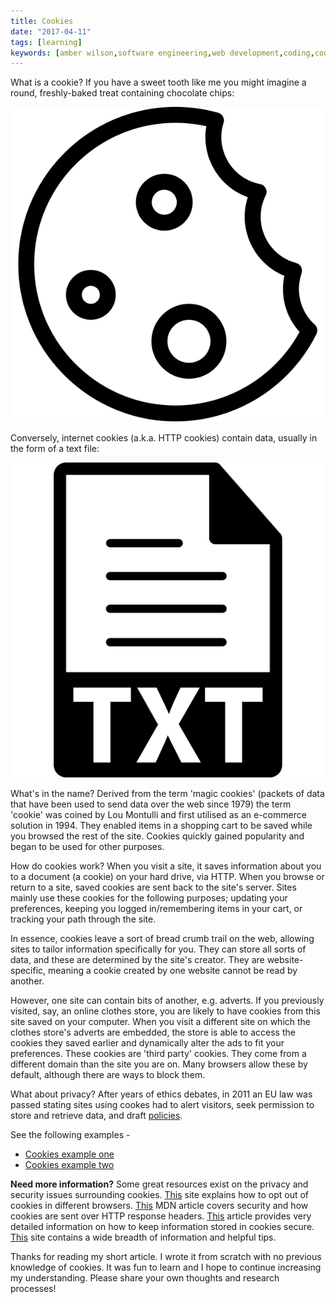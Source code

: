 ```yaml
---
title: Cookies
date: "2017-04-11"
tags: [learning]
keywords: [amber wilson,software engineering,web development,coding,cookies,memory]
---
```


<span class="underline">What is a cookie?</span> If you have a sweet tooth like me you might imagine a round, freshly-baked treat containing chocolate chips:

<img src="img/cookie.svg" class="svg__image--size" alt="cookie">

Conversely, internet cookies (a.k.a. HTTP cookies) contain data, usually in the form of a text file:

<img src="img/text.svg" class="svg__image--size" alt="text file">

<span class="underline">What's in the name?</span> Derived from the term 'magic cookies' (packets of data that have been used to send data over the web since 1979) the term 'cookie' was coined by Lou Montulli and first utilised as an e-commerce solution in 1994\. They enabled items in a shopping cart to be saved while you browsed the rest of the site. Cookies quickly gained popularity and began to be used for other purposes.

<span class="underline">How do cookies work?</span> When you visit a site, it saves information about you to a document (a cookie) on your hard drive, via HTTP. When you browse or return to a site, saved cookies are sent back to the site's server. Sites mainly use these cookies for the following purposes; updating your preferences, keeping you logged in/remembering items in your cart, or tracking your path through the site.

In essence, cookies leave a sort of bread crumb trail on the web, allowing sites to tailor information specifically for you. They can store all sorts of data, and these are determined by the site's creator. They are website-specific, meaning a cookie created by one website cannot be read by another.

However, one site can contain bits of another, e.g. adverts. If you previously visited, say, an online clothes store, you are likely to have cookies from this site saved on your computer. When you visit a different site on which the clothes store's adverts are embedded, the store is able to access the cookies they saved earlier and dynamically alter the ads to fit your preferences. These cookies are 'third party' cookies. They come from a different domain than the site you are on. Many browsers allow these by default, although there are ways to block them.

<span class="underline">What about privacy?</span> After years of ethics debates, in 2011 an EU law was passed stating sites using cookes had to alert visitors, seek permission to store and retrieve data, and draft [policies](http://www.cim.co.uk/more/cookies/).

See the following examples -

- [Cookies example one](https://flic.kr/p/Tz2jHV)
- [Cookies example two](https://flic.kr/p/StX1Dh)

__Need more information?__ Some great resources exist on the privacy and security issues surrounding cookies. [This](http://www.cim.co.uk/more/cookies/) site explains how to opt out of cookies in different browsers. [This](https://developer.mozilla.org/en-US/docs/Web/HTTP/Cookies#SameSite_cookies) MDN article covers security and how cookies are sent over HTTP response headers. [This](http://resources.infosecinstitute.com/securing-cookies-httponly-secure-flags/#gref) article provides very detailed information on how to keep information stored in cookies secure. [This](http://www.whatarecookies.com/) site contains a wide breadth of information and helpful tips.

Thanks for reading my short article. I wrote it from scratch with no previous knowledge of cookies. It was fun to learn and I hope to continue increasing my understanding. Please share your own thoughts and research processes!